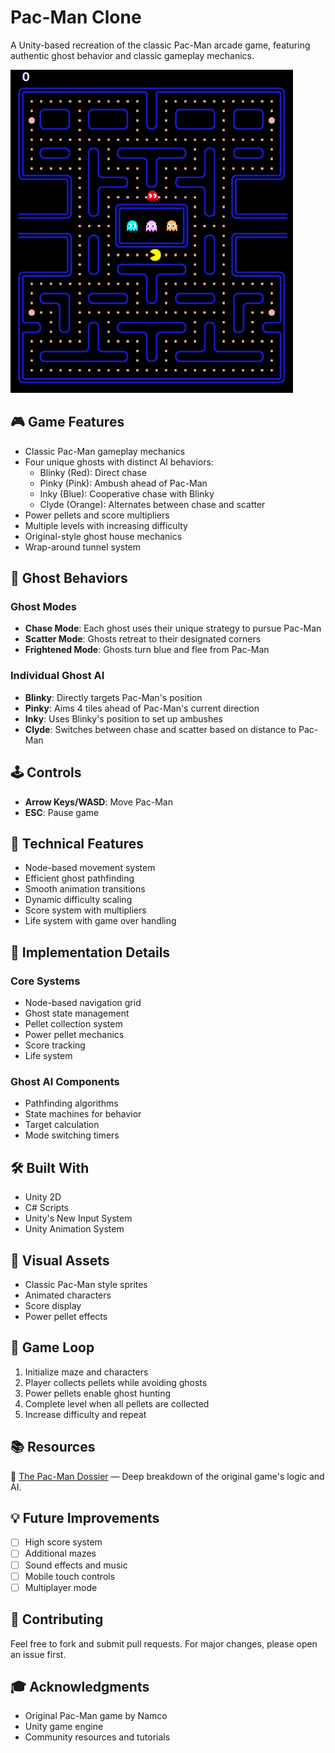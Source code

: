 # Pac-Man Clone

A Unity-based recreation of the classic Pac-Man arcade game, featuring authentic ghost behavior and classic gameplay mechanics.

![test](Assets/preview.png)

## 🎮 Game Features

- Classic Pac-Man gameplay mechanics
- Four unique ghosts with distinct AI behaviors:
  - Blinky (Red): Direct chase
  - Pinky (Pink): Ambush ahead of Pac-Man
  - Inky (Blue): Cooperative chase with Blinky
  - Clyde (Orange): Alternates between chase and scatter
- Power pellets and score multipliers
- Multiple levels with increasing difficulty
- Original-style ghost house mechanics
- Wrap-around tunnel system

## 🎯 Ghost Behaviors

### Ghost Modes
- **Chase Mode**: Each ghost uses their unique strategy to pursue Pac-Man
- **Scatter Mode**: Ghosts retreat to their designated corners
- **Frightened Mode**: Ghosts turn blue and flee from Pac-Man

### Individual Ghost AI
- **Blinky**: Directly targets Pac-Man's position
- **Pinky**: Aims 4 tiles ahead of Pac-Man's current direction
- **Inky**: Uses Blinky's position to set up ambushes
- **Clyde**: Switches between chase and scatter based on distance to Pac-Man

## 🕹️ Controls

- **Arrow Keys/WASD**: Move Pac-Man
- **ESC**: Pause game

## 🔧 Technical Features

- Node-based movement system
- Efficient ghost pathfinding
- Smooth animation transitions
- Dynamic difficulty scaling
- Score system with multipliers
- Life system with game over handling

## 📝 Implementation Details

### Core Systems
- Node-based navigation grid
- Ghost state management
- Pellet collection system
- Power pellet mechanics
- Score tracking
- Life system

### Ghost AI Components
- Pathfinding algorithms
- State machines for behavior
- Target calculation
- Mode switching timers

## 🛠️ Built With

- Unity 2D
- C# Scripts
- Unity's New Input System
- Unity Animation System

## 🎨 Visual Assets

- Classic Pac-Man style sprites
- Animated characters
- Score display
- Power pellet effects

## 🔄 Game Loop

1. Initialize maze and characters
2. Player collects pellets while avoiding ghosts
3. Power pellets enable ghost hunting
4. Complete level when all pellets are collected
5. Increase difficulty and repeat

## 📚 Resources
🔗 [The Pac-Man Dossier](https://www.gamedeveloper.com/design/the-pac-man-dossier) — Deep breakdown of the original game's logic and AI.

## 💡 Future Improvements

- [ ] High score system
- [ ] Additional mazes
- [ ] Sound effects and music
- [ ] Mobile touch controls
- [ ] Multiplayer mode

## 🤝 Contributing

Feel free to fork and submit pull requests. For major changes, please open an issue first.

## 🎓 Acknowledgments

- Original Pac-Man game by Namco
- Unity game engine
- Community resources and tutorials
